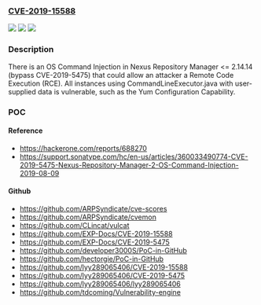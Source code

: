 ### [CVE-2019-15588](https://cve.mitre.org/cgi-bin/cvename.cgi?name=CVE-2019-15588)
![](https://img.shields.io/static/v1?label=Product&message=Nexus%20Repository%20Manager&color=blue)
![](https://img.shields.io/static/v1?label=Version&message=%3C%3D%202.14.14%20&color=brightgreen)
![](https://img.shields.io/static/v1?label=Vulnerability&message=Command%20Injection%20-%20Generic%20(CWE-77)&color=brightgreen)

### Description

There is an OS Command Injection in Nexus Repository Manager <= 2.14.14 (bypass CVE-2019-5475) that could allow an attacker a Remote Code Execution (RCE). All instances using CommandLineExecutor.java with user-supplied data is vulnerable, such as the Yum Configuration Capability.

### POC

#### Reference
- https://hackerone.com/reports/688270
- https://support.sonatype.com/hc/en-us/articles/360033490774-CVE-2019-5475-Nexus-Repository-Manager-2-OS-Command-Injection-2019-08-09

#### Github
- https://github.com/ARPSyndicate/cve-scores
- https://github.com/ARPSyndicate/cvemon
- https://github.com/CLincat/vulcat
- https://github.com/EXP-Docs/CVE-2019-15588
- https://github.com/EXP-Docs/CVE-2019-5475
- https://github.com/developer3000S/PoC-in-GitHub
- https://github.com/hectorgie/PoC-in-GitHub
- https://github.com/lyy289065406/CVE-2019-15588
- https://github.com/lyy289065406/CVE-2019-5475
- https://github.com/lyy289065406/lyy289065406
- https://github.com/tdcoming/Vulnerability-engine


